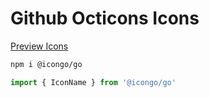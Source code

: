 Github Octicons Icons
===

[Preview Icons](http://icongo.github.io/#/icons/supertinyicons)

```bash
npm i @icongo/go
```

```jsx
import { IconName } from '@icongo/go'
```